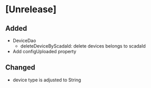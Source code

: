 # [Unrelease]
## Added
- DeviceDao
    - deleteDeviceByScadaId: delete devices belongs to scadaId
- Add configUploaded property

## Changed
- device type is adjusted to String